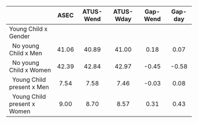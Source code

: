 
|                      |         ASEC |    ATUS-Wend |    ATUS-Wday |     Gap-Wend |      Gap-day |
| -------------------- | :----------: | :----------: | :----------: | :----------: | :----------: |
| Young Child x Gender |              |              |              |              |              |
| &nbsp;&nbsp;No young Child x Men |        41.06 |        40.89 |        41.00 |         0.18 |         0.07 |
| &nbsp;&nbsp;No young Child x Women |        42.39 |        42.84 |        42.97 |        -0.45 |        -0.58 |
| &nbsp;&nbsp;Young Child present x Men |         7.54 |         7.58 |         7.46 |        -0.03 |         0.08 |
| &nbsp;&nbsp;Young Child present x Women |         9.00 |         8.70 |         8.57 |         0.31 |         0.43 |


